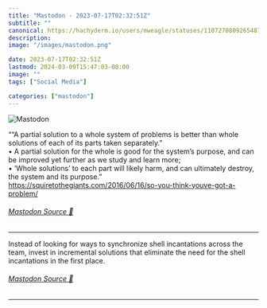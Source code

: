 ```yaml
---
title: "Mastodon - 2023-07-17T02:32:51Z"
subtitle: ""
canonical: https://hachyderm.io/users/mweagle/statuses/110727080926548788
description:
image: "/images/mastodon.png"

date: 2023-07-17T02:32:51Z
lastmod: 2024-03-09T15:47:03-08:00
image: ""
tags: ["Social Media"]

categories: ["mastodon"]
---
```

![Mastodon](/images/mastodon.png)

<p>““A partial solution to a whole system of problems is better than whole solutions of each of its parts taken separately.”<br />	•	A partial solution for the whole is good for the system’s purpose, and can be improved yet further as we study and learn more;<br />	•	‘Whole solutions’ to each part will likely harm, and can ultimately destroy, the system and its purpose.”<br /><a href="https://squiretothegiants.com/2016/06/16/so-you-think-youve-got-a-problem/" target="_blank" rel="nofollow noopener noreferrer" translate="no"><span class="invisible">https://</span><span class="ellipsis">squiretothegiants.com/2016/06/</span><span class="invisible">16/so-you-think-youve-got-a-problem/</span></a></p>


###### [Mastodon Source 🐘](https://hachyderm.io/@mweagle/110727080926548788)

___

<p>Instead of looking for ways to synchronize shell incantations across the team, invest in incremental solutions that eliminate the need for the shell incantations in the first place.</p>


###### [Mastodon Source 🐘](https://hachyderm.io/@mweagle/110727092547340649)

___
